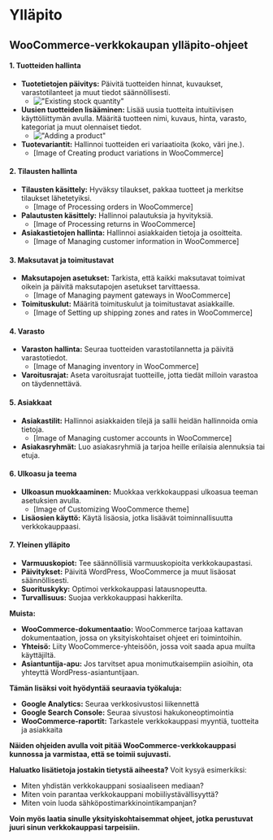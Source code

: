 # Ylläpito

## WooCommerce-verkkokaupan ylläpito-ohjeet

#### 1. Tuotteiden hallinta

* **Tuotetietojen päivitys:** Päivitä tuotteiden hinnat, kuvaukset, varastotilanteet ja muut tiedot säännöllisesti. 
    * !["Existing stock quantity"](https://www.webtoffee.com/wp-content/uploads/2022/01/Existing-stock-quantity-1.png)
* **Uusien tuotteiden lisääminen:** Lisää uusia tuotteita intuitiivisen käyttöliittymän avulla. Määritä tuotteen nimi, kuvaus, hinta, varasto, kategoriat ja muut olennaiset tiedot.
    * !["Adding a product"](https://pluginrepublic.com/wp-content/uploads/2019/08/woocommerce-product-add-new.jpeg)
* **Tuotevariantit:** Hallinnoi tuotteiden eri variaatioita (koko, väri jne.).
    * [Image of Creating product variations in WooCommerce]

#### 2. Tilausten hallinta

* **Tilausten käsittely:** Hyväksy tilaukset, pakkaa tuotteet ja merkitse tilaukset lähetetyiksi.
    * [Image of Processing orders in WooCommerce]
* **Palautusten käsittely:** Hallinnoi palautuksia ja hyvityksiä.
    * [Image of Processing returns in WooCommerce]
* **Asiakastietojen hallinta:** Hallinnoi asiakkaiden tietoja ja osoitteita.
    * [Image of Managing customer information in WooCommerce]

#### 3. Maksutavat ja toimitustavat

* **Maksutapojen asetukset:** Tarkista, että kaikki maksutavat toimivat oikein ja päivitä maksutapojen asetukset tarvittaessa.
    * [Image of Managing payment gateways in WooCommerce]
* **Toimituskulut:** Määritä toimituskulut ja toimitustavat asiakkaille.
    * [Image of Setting up shipping zones and rates in WooCommerce]

#### 4. Varasto

* **Varaston hallinta:** Seuraa tuotteiden varastotilannetta ja päivitä varastotiedot.
    * [Image of Managing inventory in WooCommerce]
* **Varoitusrajat:** Aseta varoitusrajat tuotteille, jotta tiedät milloin varastoa on täydennettävä.

#### 5. Asiakkaat

* **Asiakastilit:** Hallinnoi asiakkaiden tilejä ja sallii heidän hallinnoida omia tietoja.
    * [Image of Managing customer accounts in WooCommerce]
* **Asiakasryhmät:** Luo asiakasryhmiä ja tarjoa heille erilaisia alennuksia tai etuja.

#### 6. Ulkoasu ja teema

* **Ulkoasun muokkaaminen:** Muokkaa verkkokauppasi ulkoasua teeman asetuksien avulla.
    * [Image of Customizing WooCommerce theme]
* **Lisäosien käyttö:** Käytä lisäosia, jotka lisäävät toiminnallisuutta verkkokauppaasi.

#### 7. Yleinen ylläpito

* **Varmuuskopiot:** Tee säännöllisiä varmuuskopioita verkkokaupastasi.
* **Päivitykset:** Päivitä WordPress, WooCommerce ja muut lisäosat säännöllisesti.
* **Suorituskyky:** Optimoi verkkokauppasi latausnopeutta.
* **Turvallisuus:** Suojaa verkkokauppasi hakkerilta.

**Muista:**

* **WooCommerce-dokumentaatio:** WooCommerce tarjoaa kattavan dokumentaation, jossa on yksityiskohtaiset ohjeet eri toimintoihin.
* **Yhteisö:** Liity WooCommerce-yhteisöön, jossa voit saada apua muilta käyttäjiltä.
* **Asiantuntija-apu:** Jos tarvitset apua monimutkaisempiin asioihin, ota yhteyttä WordPress-asiantuntijaan.

**Tämän lisäksi voit hyödyntää seuraavia työkaluja:**

* **Google Analytics:** Seuraa verkkosivustosi liikennettä
* **Google Search Console:** Seuraa sivustosi hakukoneoptimointia
* **WooCommerce-raportit:** Tarkastele verkkokauppasi myyntiä, tuotteita ja asiakkaita

**Näiden ohjeiden avulla voit pitää WooCommerce-verkkokauppasi kunnossa ja varmistaa, että se toimii sujuvasti.**

**Haluatko lisätietoja jostakin tietystä aiheesta?** Voit kysyä esimerkiksi:

* Miten yhdistän verkkokauppani sosiaaliseen mediaan?
* Miten voin parantaa verkkokauppani mobiiliystävällisyyttä?
* Miten voin luoda sähköpostimarkkinointikampanjan?

**Voin myös laatia sinulle yksityiskohtaisemmat ohjeet, jotka perustuvat juuri sinun verkkokauppasi tarpeisiin.**
